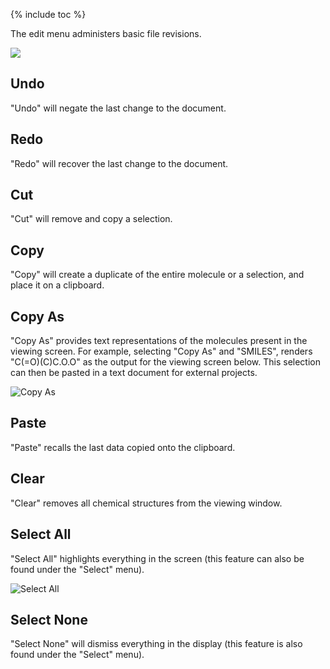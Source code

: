 ---
---

{% include toc %}

The edit menu administers basic file revisions. 

![][1]

[1]: ../images/2-edit-menu/ab0abbfc-1551-4c45-b76b-02573e62ed4c.png

## Undo

"Undo" will negate the last change to the document.

## Redo

"Redo" will recover the last change to the document.

## Cut

"Cut" will remove and copy a selection.

## Copy

"Copy" will create a duplicate of the entire molecule or a selection, and place it on a clipboard.

## Copy As

"Copy As" provides text representations of the molecules present in the viewing screen. For example, selecting "Copy As" and "SMILES", renders "C(=O)(C)C.O.O" as the output for the viewing screen below. This selection can then be pasted in a text document for external projects.

![Copy As][2]

[2]: ../images/2-edit-menu/copy-as.png

## Paste

"Paste" recalls the last data copied onto the clipboard.

## Clear

"Clear" removes all chemical structures from the viewing window.

## Select All

"Select All" highlights everything in the screen (this feature can also be found under the "Select" menu). 

![Select All][3]

[3]: ../images/2-edit-menu/select-all.png

## Select None

"Select None" will dismiss everything in the display (this feature is also found under the "Select" menu).
